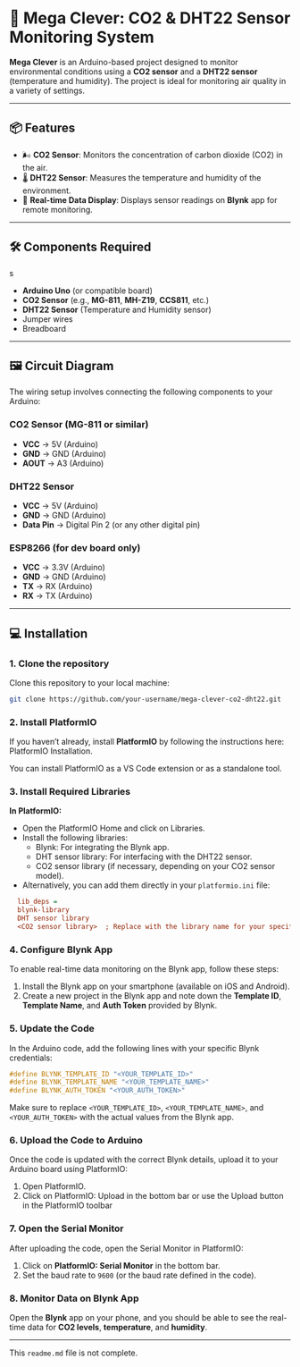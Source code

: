 # 🧠 Mega Clever: CO2 & DHT22 Sensor Monitoring System

**Mega Clever** is an Arduino-based project designed to monitor environmental conditions using a **CO2 sensor** and a **DHT22 sensor** (temperature and humidity). The project is ideal for monitoring air quality in a variety of settings.

---

## 📦 Features

- 🌬️ **CO2 Sensor**: Monitors the concentration of carbon dioxide (CO2) in the air.
- 🌡️ **DHT22 Sensor**: Measures the temperature and humidity of the environment.
- 📱 **Real-time Data Display**: Displays sensor readings on **Blynk** app for remote monitoring.

---

## 🛠️ Components Required
s

- **Arduino Uno** (or compatible board)
- **CO2 Sensor** (e.g., **MG-811**, **MH-Z19**, **CCS811**, etc.)
- **DHT22 Sensor** (Temperature and Humidity sensor)
- Jumper wires
- Breadboard

---

## 🖼️ Circuit Diagram

The wiring setup involves connecting the following components to your Arduino:

### **CO2 Sensor (MG-811 or similar)**

- **VCC** → 5V (Arduino)
- **GND** → GND (Arduino)
- **AOUT** → A3 (Arduino)

### **DHT22 Sensor**

- **VCC** → 5V (Arduino)
- **GND** → GND (Arduino)
- **Data Pin** → Digital Pin 2 (or any other digital pin)

### **ESP8266 (for dev board only)**

- **VCC** → 3.3V (Arduino)
- **GND** → GND (Arduino)
- **TX** → RX (Arduino)
- **RX** → TX (Arduino)

---

## 💻 Installation

### 1. Clone the repository

Clone this repository to your local machine:

```bash
git clone https://github.com/your-username/mega-clever-co2-dht22.git
```

### 2. Install PlatformIO

If you haven’t already, install **PlatformIO** by following the instructions here: PlatformIO Installation.

You can install PlatformIO as a VS Code extension or as a standalone tool.

### 3. Install Required Libraries

**In PlatformIO:**

- Open the PlatformIO Home and click on Libraries.
- Install the following libraries:
  - Blynk: For integrating the Blynk app.
  - DHT sensor library: For interfacing with the DHT22 sensor.
  - CO2 sensor library (if necessary, depending on your CO2 sensor model).
- Alternatively, you can add them directly in your `platformio.ini` file:

```ini
  lib_deps =
  blynk-library
  DHT sensor library
  <CO2 sensor library>  ; Replace with the library name for your specific CO2 sensor
```

### 4. Configure Blynk App

To enable real-time data monitoring on the Blynk app, follow these steps:

1. Install the Blynk app on your smartphone (available on iOS and Android).
2. Create a new project in the Blynk app and note down the **Template ID**, **Template Name**, and **Auth Token** provided by Blynk.

### 5. Update the Code

In the Arduino code, add the following lines with your specific Blynk credentials:

```cpp
#define BLYNK_TEMPLATE_ID "<YOUR_TEMPLATE_ID>"
#define BLYNK_TEMPLATE_NAME "<YOUR_TEMPLATE_NAME>"                   
#define BLYNK_AUTH_TOKEN "<YOUR_AUTH_TOKEN>"

 ```

 Make sure to replace `<YOUR_TEMPLATE_ID>`, `<YOUR_TEMPLATE_NAME>`, and `<YOUR_AUTH_TOKEN>` with the actual values from the Blynk app.

### 6. Upload the Code to Arduino

Once the code is updated with the correct Blynk details, upload it to your Arduino board using PlatformIO:

1. Open PlatformIO.
2. Click on PlatformIO: Upload in the bottom bar or use the Upload button in the PlatformIO toolbar

### 7. Open the Serial Monitor

After uploading the code, open the Serial Monitor in PlatformIO:

1. Click on **PlatformIO: Serial Monitor** in the bottom bar.
2. Set the baud rate to `9600` (or the baud rate defined in the code).

### 8. Monitor Data on Blynk App

Open the **Blynk** app on your phone, and you should be able to see the real-time data for **CO2 levels**, **temperature**, and **humidity**.

---
This `readme.md` file is not complete.
